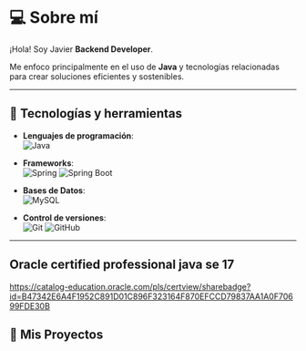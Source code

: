 # 💻 Sobre mí

¡Hola! Soy Javier **Backend Developer**. 

Me enfoco principalmente en el uso de **Java** y tecnologías relacionadas para crear soluciones eficientes y sostenibles.

---

## 🔧 Tecnologías y herramientas

- **Lenguajes de programación**:  
  ![Java](https://img.shields.io/badge/Java-ED8B00?style=for-the-badge&logo=java&logoColor=white)  
- **Frameworks**:  
  ![Spring](https://img.shields.io/badge/Spring-6DB33F?style=for-the-badge&logo=spring&logoColor=white)    ![Spring Boot](https://img.shields.io/badge/Spring_Boot-6DB33F?style=for-the-badge&logo=spring-boot&logoColor=white)  

- **Bases de Datos**:  
  ![MySQL](https://img.shields.io/badge/MySQL-005C84?style=for-the-badge&logo=mysql&logoColor=white)  
- **Control de versiones**:  
  ![Git](https://img.shields.io/badge/Git-F05032?style=for-the-badge&logo=git&logoColor=white)    ![GitHub](https://img.shields.io/badge/GitHub-181717?style=for-the-badge&logo=github&logoColor=white)  


---
## Oracle certified professional java se 17
https://catalog-education.oracle.com/pls/certview/sharebadge?id=B47342E6A4F1952C891D01C896F323164F870EFCCD79837AA1A0F70699FDE30B


## 🚀 Mis Proyectos

